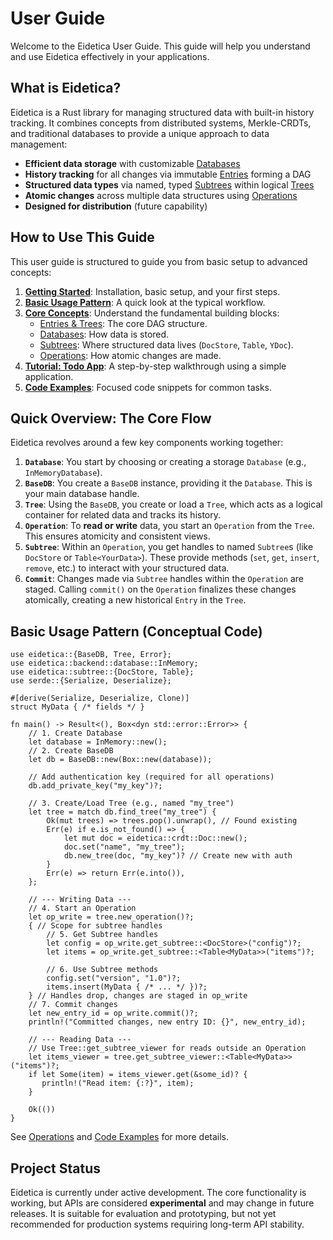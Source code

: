 # User Guide

Welcome to the Eidetica User Guide. This guide will help you understand and use Eidetica effectively in your applications.

## What is Eidetica?

Eidetica is a Rust library for managing structured data with built-in history tracking. It combines concepts from distributed systems, Merkle-CRDTs, and traditional databases to provide a unique approach to data management:

- **Efficient data storage** with customizable [Databases](concepts/backends.md)
- **History tracking** for all changes via immutable [Entries](concepts/entries_trees.md) forming a DAG
- **Structured data types** via named, typed [Subtrees](concepts/subtrees.md) within logical [Trees](concepts/entries_trees.md)
- **Atomic changes** across multiple data structures using [Operations](operations.md)
- **Designed for distribution** (future capability)

## How to Use This Guide

This user guide is structured to guide you from basic setup to advanced concepts:

1.  [**Getting Started**](getting_started.md): Installation, basic setup, and your first steps.
2.  [**Basic Usage Pattern**](#basic-usage-pattern): A quick look at the typical workflow.
3.  [**Core Concepts**](core_concepts.md): Understand the fundamental building blocks:
    - [Entries & Trees](concepts/entries_trees.md): The core DAG structure.
    - [Databases](concepts/backends.md): How data is stored.
    - [Subtrees](concepts/subtrees.md): Where structured data lives (`DocStore`, `Table`, `YDoc`).
    - [Operations](operations.md): How atomic changes are made.
4.  [**Tutorial: Todo App**](tutorial_todo_app.md): A step-by-step walkthrough using a simple application.
5.  [**Code Examples**](examples_snippets.md): Focused code snippets for common tasks.

## Quick Overview: The Core Flow

Eidetica revolves around a few key components working together:

1.  **`Database`**: You start by choosing or creating a storage `Database` (e.g., `InMemoryDatabase`).
2.  **`BaseDB`**: You create a `BaseDB` instance, providing it the `Database`. This is your main database handle.
3.  **`Tree`**: Using the `BaseDB`, you create or load a `Tree`, which acts as a logical container for related data and tracks its history.
4.  **`Operation`**: To **read or write** data, you start an `Operation` from the `Tree`. This ensures atomicity and consistent views.
5.  **`Subtree`**: Within an `Operation`, you get handles to named `Subtree`s (like `DocStore` or `Table<YourData>`). These provide methods (`set`, `get`, `insert`, `remove`, etc.) to interact with your structured data.
6.  **`Commit`**: Changes made via `Subtree` handles within the `Operation` are staged. Calling `commit()` on the `Operation` finalizes these changes atomically, creating a new historical `Entry` in the `Tree`.

## Basic Usage Pattern (Conceptual Code)

```rust,ignore
use eidetica::{BaseDB, Tree, Error};
use eidetica::backend::database::InMemory;
use eidetica::subtree::{DocStore, Table};
use serde::{Serialize, Deserialize};

#[derive(Serialize, Deserialize, Clone)]
struct MyData { /* fields */ }

fn main() -> Result<(), Box<dyn std::error::Error>> {
    // 1. Create Database
    let database = InMemory::new();
    // 2. Create BaseDB
    let db = BaseDB::new(Box::new(database));

    // Add authentication key (required for all operations)
    db.add_private_key("my_key")?;

    // 3. Create/Load Tree (e.g., named "my_tree")
    let tree = match db.find_tree("my_tree") {
        Ok(mut trees) => trees.pop().unwrap(), // Found existing
        Err(e) if e.is_not_found() => {
            let mut doc = eidetica::crdt::Doc::new();
            doc.set("name", "my_tree");
            db.new_tree(doc, "my_key")? // Create new with auth
        }
        Err(e) => return Err(e.into()),
    };

    // --- Writing Data ---
    // 4. Start an Operation
    let op_write = tree.new_operation()?;
    { // Scope for subtree handles
        // 5. Get Subtree handles
        let config = op_write.get_subtree::<DocStore>("config")?;
        let items = op_write.get_subtree::<Table<MyData>>("items")?;

        // 6. Use Subtree methods
        config.set("version", "1.0")?;
        items.insert(MyData { /* ... */ })?;
    } // Handles drop, changes are staged in op_write
    // 7. Commit changes
    let new_entry_id = op_write.commit()?;
    println!("Committed changes, new entry ID: {}", new_entry_id);

    // --- Reading Data ---
    // Use Tree::get_subtree_viewer for reads outside an Operation
    let items_viewer = tree.get_subtree_viewer::<Table<MyData>>("items")?;
    if let Some(item) = items_viewer.get(&some_id)? {
       println!("Read item: {:?}", item);
    }

    Ok(())
}
```

See [Operations](operations.md) and [Code Examples](examples_snippets.md) for more details.

## Project Status

Eidetica is currently under active development. The core functionality is working, but APIs are considered **experimental** and may change in future releases. It is suitable for evaluation and prototyping, but not yet recommended for production systems requiring long-term API stability.

<!-- TODO: Add links to versioning policy or release notes once available -->
